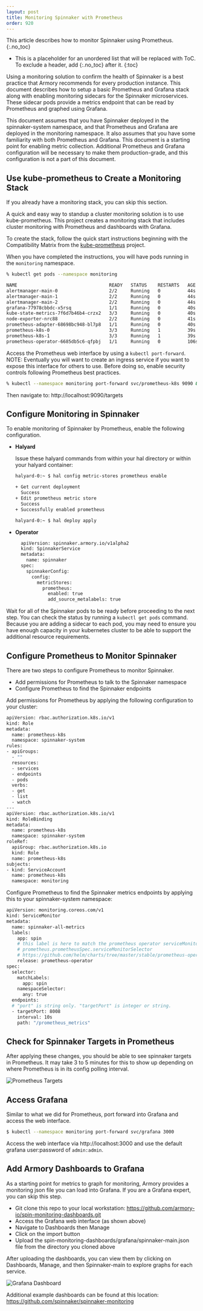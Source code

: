 ```yaml
---
layout: post
title: Monitoring Spinnaker with Prometheus
order: 920
---
```

This article describes how to monitor Spinnaker using Prometheus.
{:.no_toc}
* This is a placeholder for an unordered list that will be replaced with ToC. To exclude a header, add {:.no_toc} after it.
{:toc}

Using a monitoring solution to confirm the health of Spinnaker is a best practice that Armory recommends for every production instance. This document describes how to setup a basic Prometheus and Grafana stack along with enabling monitoring sidecars for the Spinnaker microservices. These sidecar pods provide a metrics endpoint that can be read by
Prometheus and graphed using Grafana. 

This document assumes that you have Spinnaker deployed in the spinnaker-system namespace, and that Prometheus and Grafana are deployed in the monitoring namespace. It also 
assumes that you have some familiarity with both Prometheus and Grafana. This document is a starting point for enabling metric collection. Additional Prometheus and Grafana
configuration will be necessary to make them production-grade, and this configuration is not a part of this document. 

## Use kube-prometheus to Create a Monitoring Stack

If you already have a monitoring stack, you can skip this section.

A quick and easy way to standup a cluster monitoring solution is to use kube-prometheus. This project creates a monitoring stack that includes cluster monitoring with Prometheus and dashboards with Grafana. 

To create the stack, follow the quick start instructions beginning with the Compatibility Matrix from the [kube-prometheus](https://github.com/coreos/kube-prometheus#kubernetes-compatibility-matrix) project. 

When you have completed the instructions, you will have pods running in the `monitoring` namespace.

```bash
% kubectl get pods --namespace monitoring

NAME                                  READY   STATUS    RESTARTS   AGE
alertmanager-main-0                   2/2     Running   0          44s
alertmanager-main-1                   2/2     Running   0          44s
alertmanager-main-2                   2/2     Running   0          44s
grafana-77978cbbdc-x5rsq              1/1     Running   0          40s
kube-state-metrics-7f6d7b46b4-crzx2   3/3     Running   0          40s
node-exporter-nrc88                   2/2     Running   0          41s
prometheus-adapter-68698bc948-bl7p8   1/1     Running   0          40s
prometheus-k8s-0                      3/3     Running   1          39s
prometheus-k8s-1                      3/3     Running   1          39s
prometheus-operator-6685db5c6-qfpbj   1/1     Running   0          106s

```

Access the Prometheus web interface by using a `kubectl port-forward`. NOTE: Eventually you will want to create an ingress service if you want to expose this interface for others to use. Before doing so, enable security controls following Prometheus best practices.

```bash
% kubectl --namespace monitoring port-forward svc/prometheus-k8s 9090 &
```

Then navigate to: http://localhost:9090/targets

## Configure Monitoring in Spinnaker

To enable monitoring of Spinnaker by Prometheus, enable the following configuration.

* **Halyard**

  Issue these halyard commands from within your hal directory or within your halyard container:

  ```bash
  halyard-0:~ $ hal config metric-stores prometheus enable

  + Get current deployment
    Success
  + Edit prometheus metric store
    Success
  + Successfully enabled prometheus

  halyard-0:~ $ hal deploy apply
  ```

* **Operator**
  ```bash
    apiVersion: spinnaker.armory.io/v1alpha2
    kind: SpinnakerService
    metadata:
      name: spinnaker
    spec:
      spinnakerConfig:  
        config:
          metricStores:
            prometheus:
              enabled: true
              add_source_metalabels: true          
  ```

Wait for all of the Spinnaker pods to be ready before proceeding to the next step. You can check the status by running a `kubectl get pods` command.  Because you are adding a sidecar to each pod, you may need to ensure you have enough capacity in your kubernetes cluster to be able to support the additional resource requirements. 

##  Configure Prometheus to Monitor Spinnaker

There are two steps to configure Prometheus to monitor Spinnaker.
- Add permissions for Prometheus to talk to the Spinnaker namespace
- Configure Prometheus to find the Spinnaker endpoints

Add permissions for Prometheus by applying the following configuration to your cluster:
```bash
apiVersion: rbac.authorization.k8s.io/v1
kind: Role
metadata:
  name: prometheus-k8s
  namespace: spinnaker-system
rules:
- apiGroups:
  - ""
  resources:
  - services
  - endpoints
  - pods
  verbs:
  - get
  - list
  - watch
---
apiVersion: rbac.authorization.k8s.io/v1
kind: RoleBinding
metadata:
  name: prometheus-k8s
  namespace: spinnaker-system
roleRef:
  apiGroup: rbac.authorization.k8s.io
  kind: Role
  name: prometheus-k8s
subjects:
- kind: ServiceAccount
  name: prometheus-k8s
  namespace: monitoring
```

Configure Prometheus to find the Spinnaker metrics endpoints by applying this to your spinnaker-system namespace:

```bash
apiVersion: monitoring.coreos.com/v1
kind: ServiceMonitor
metadata:
  name: spinnaker-all-metrics
  labels:
    app: spin
    # this label is here to match the prometheus operator serviceMonitorSelector attribute
    # prometheus.prometheusSpec.serviceMonitorSelector
    # https://github.com/helm/charts/tree/master/stable/prometheus-operator
    release: prometheus-operator
spec:
  selector:
    matchLabels:
      app: spin
    namespaceSelector:
      any: true
  endpoints:
  # "port" is string only. "targetPort" is integer or string.
  - targetPort: 8008
    interval: 10s
    path: "/prometheus_metrics"
```

## Check for Spinnaker Targets in Prometheus

After applying these changes, you should be able to see spinnaker targets in Prometheus. It may take 3 to 5 minutes for this to show up depending on where Prometheus is in its config polling interval.

![Prometheus Targets](/images/prometheus.png)

## Access Grafana

Similar to what we did for Prometheus, port forward into Grafana and access the web interface.

```bash
$ kubectl --namespace monitoring port-forward svc/grafana 3000
```

Access the web interface via http://localhost:3000 and use the default grafana user:password of `admin:admin`.

## Add Armory Dashboards to Grafana

As a starting point for metrics to graph for monitoring, Armory provides a monitoring json file you can load into Grafana. If you are a Grafana expert, you can skip this step.

- Git clone this repo to your local workstation: https://github.com/armory-io/spin-monitoring-dashboards.git
- Access the Grafana web interface (as shown above)
- Navigate to Dashboards then Manage
- Click on the import button
- Upload the spin-monitoring-dashboards/grafana/spinnaker-main.json file from the directory you cloned above

After uploading the dashboards, you can view them by clicking on Dashboards, Manage, and then Spinnaker-main to explore graphs for each service.

![Grafana Dashboard](/images/grafana.png)

Additional example dashboards can be found at this location: https://github.com/spinnaker/spinnaker-monitoring

